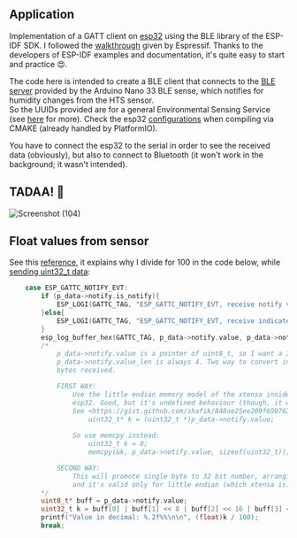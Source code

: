 ## Application

Implementation of a GATT client on [esp32](https://www.espressif.com/en/products/socs/esp32#:~:text=ESP32%20is%20highly%2Dintegrated%20with,Hybrid%20Wi%2DFi%20%26%20Bluetooth%20Chip) using the BLE library of the ESP-IDF SDK.
I followed the [walkthrough](https://github.com/espressif/esp-idf/blob/master/examples/bluetooth/bluedroid/ble/gatt_client/tutorial/Gatt_Client_Example_Walkthrough.md) given by Espressif. Thanks to the developers of ESP-IDF examples and documentation, it's quite easy to start and practice 😍.

The code here is intended to create a BLE client that connects to the [BLE server](https://github.com/TIT8/BLE-sensor_PDM-microphone) provided by the Arduino Nano 33 BLE sense, which notifies for humidity changes from the HTS sensor.  
So the UUIDs provided are for a general Environmental Sensing Service (see [here](https://www.bluetooth.com/wp-content/uploads/Files/Specification/HTML/Assigned_Numbers/out/en/Assigned_Numbers.pdf?v=1713791642302) for more). Check the esp32 [configurations](https://github.com/espressif/esp-idf/blob/master/examples/bluetooth/bluedroid/ble/gatt_client/sdkconfig.defaults) when compiling via CMAKE (already handled by PlatformIO).

You have to connect the esp32 to the serial in order to see the received data (obviously), but also to connect to Bluetooth (it won't work in the background; it wasn't intended).

## TADAA! :rocket:

![Screenshot (104)](https://github.com/TIT8/BLE_esp32/assets/68781644/b1fac8e4-7b08-4dc1-9ee2-ce851c011d54)

## Float values from sensor

See this [reference](https://forum.arduino.cc/t/passing-a-floating-point-number-via-ble/1155922), it explains why I divide for 100 in the code below, while [sending uint32_t data](https://github.com/TIT8/BLE-sensor_PDM-microphone/blob/cad7776612e74c846272bd7182108c19a3b8fe7a/src/main.cpp#L37):

```C
    case ESP_GATTC_NOTIFY_EVT:
        if (p_data->notify.is_notify){
            ESP_LOGI(GATTC_TAG, "ESP_GATTC_NOTIFY_EVT, receive notify value:");
        }else{
            ESP_LOGI(GATTC_TAG, "ESP_GATTC_NOTIFY_EVT, receive indicate value:");
        }
        esp_log_buffer_hex(GATTC_TAG, p_data->notify.value, p_data->notify.value_len);
        /*
            p_data->notify.value is a pointer of uint8_t, so I want a 32 bit integer
            p_data->notify.value_len is always 4. Two way to convert in decimal the 
            bytes received.

            FIRST WAY:   
                Use the little endian memory model of the xtensa inside the
                esp32. Good, but it's undefined behaviour (though, it works on xtensa LX6)
                See <https://gist.github.com/shafik/848ae25ee209f698763cffee272a58f8>
                    uint32_t* k = (uint32_t *)p_data->notify.value; 
                
                So use memcpy instead:
                    uint32_t k = 0;
                    memcpy(&k, p_data->notify.value, sizeof(uint32_t));

            SECOND WAY:
                This will promote single byte to 32 bit number, arranging its 4 bytes in order
                and it's valid only for little endian (which xtensa is).
        */
        uint8_t* buff = p_data->notify.value;
        uint32_t k = buff[0] | buff[1] << 8 | buff[2] << 16 | buff[3] << 24;
        printf("Value in decimal: %.2f%%\n\n", (float)k / 100);
        break;
```
